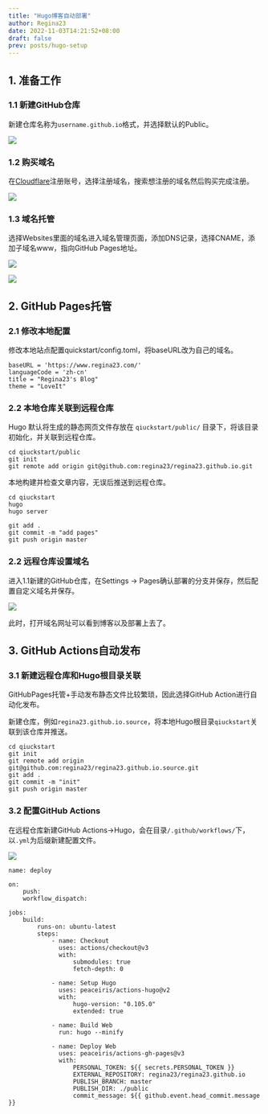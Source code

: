 ```yaml
---
title: "Hugo博客自动部署"
author: Regina23
date: 2022-11-03T14:21:52+08:00
draft: false
prev: posts/hugo-setup
---
```


## 1. 准备工作

### 1.1 新建GitHub仓库

新建仓库名称为`username.github.io`格式，并选择默认的Public。

![](/Users/reginaren/Library/Application%20Support/marktext/images/2022-11-03-17-59-53-image.png)

### 1.2 购买域名

在[Cloudflare](https://www.cloudflare.com/zh-cn/)注册账号，选择注册域名，搜索想注册的域名然后购买完成注册。

![](/Users/reginaren/Library/Application%20Support/marktext/images/2022-11-03-14-35-10-image.png)

### 1.3 域名托管

选择Websites里面的域名进入域名管理页面，添加DNS记录，选择CNAME，添加子域名www，指向GitHub Pages地址。

![](/Users/reginaren/Library/Application%20Support/marktext/images/2022-11-03-15-02-24-image.png)

![](/Users/reginaren/Library/Application%20Support/marktext/images/2022-11-03-17-54-05-image.png)

## 2. GitHub Pages托管

### 2.1 修改本地配置

修改本地站点配置quickstart/config.toml，将baseURL改为自己的域名。

```
baseURL = 'https://www.regina23.com/'
languageCode = 'zh-cn'
title = "Regina23's Blog"
theme = "LoveIt"
```

### 2.2 本地仓库关联到远程仓库

Hugo 默认将生成的静态网页文件存放在 `qiuckstart/public/` 目录下，将该目录初始化，并关联到远程仓库。

```
cd qiuckstart/public
git init 
git remote add origin git@github.com:regina23/regina23.github.io.git
```

本地构建并检查文章内容，无误后推送到远程仓库。

```
cd qiuckstart
hugo
hugo server

git add .
git commit -m "add pages"
git push origin master
```

### 2.2 远程仓库设置域名

进入1.1新建的GitHub仓库，在Settings -> Pages确认部署的分支并保存，然后配置自定义域名并保存。

![](/Users/reginaren/Library/Application%20Support/marktext/images/2022-11-03-18-04-45-image.png)

此时，打开域名网址可以看到博客以及部署上去了。

## 3. GitHub Actions自动发布

### 3.1 新建远程仓库和Hugo根目录关联

GitHubPages托管+手动发布静态文件比较繁琐，因此选择GitHub Action进行自动化发布。

新建仓库，例如`regina23.github.io.source`，将本地Hugo根目录`qiuckstart`关联到该仓库并推送。

```
cd qiuckstart
git init 
git remote add origin git@github.com:regina23/regina23.github.io.source.git
git add .
git commit -m "init"
git push origin master
```

### 3.2 配置GitHub Actions

在远程仓库新建GitHub Actions->Hugo，会在目录`/.github/workflows/`下，以`.yml`为后缀新建配置文件。

![](/Users/reginaren/Library/Application%20Support/marktext/images/2022-11-04-16-28-59-image.png)

```
name: deploy

on:
    push: 
    workflow_dispatch:

jobs:
    build:
        runs-on: ubuntu-latest
        steps:
            - name: Checkout
              uses: actions/checkout@v3
              with:
                  submodules: true
                  fetch-depth: 0

            - name: Setup Hugo
              uses: peaceiris/actions-hugo@v2
              with:
                  hugo-version: "0.105.0"
                  extended: true

            - name: Build Web
              run: hugo --minify

            - name: Deploy Web
              uses: peaceiris/actions-gh-pages@v3
              with:
                  PERSONAL_TOKEN: ${{ secrets.PERSONAL_TOKEN }}
                  EXTERNAL_REPOSITORY: regina23/regina23.github.io
                  PUBLISH_BRANCH: master
                  PUBLISH_DIR: ./public
                  commit_message: ${{ github.event.head_commit.message }}
```

